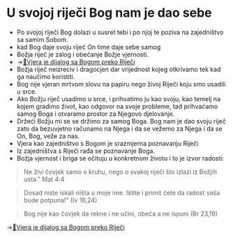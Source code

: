 # U svojoj riječi Bog nam je dao sebe
- Po svojoj riječi Bog dolazi u susret tebi i po njoj te poziva na zajedništvo sa samim Sobom. 
- kad Bog daje svoju riječ On time daje sebe samog
- Božja riječ je zalog i obećanje Božje vjernosti.
-  →[📝Vjera je dijalog sa Bogom preko Riječi](../2.tekstovi/Vjera%20je%20dijalog%20sa%20Bogom%20preko%20Riječi.md) <!-- ovo bi čak sve mogao uvtsitit ili te dvije bilješke spojiti u jednou-->
- Božja riječ neizreciv i dragocjen dar vrijednost kojeg otkrivamo tek kad ga naučimo koristiti. 
- Bog nije vjeran mrtvom slovu na papiru nego živoj Riječi koju smo usadili u srce.
- Ako Božju riječ usadimo u srce, i prihvatimo ju kao svoju, kao temelj na kojem gradimo život, kao odgovor na svoje probleme, tad prihvaćamo samog Boga i otvaramo prostor za Njegovo djelovanje.
- Držeći Božju mi se se držimo za samog Boga. Bog nam je dao svoju riječ zato da bezuvjetno računamo na Njega i da se vežemo za Njega i da se On, Bog, veže za nas.
- Vjera kao zajedništvo s Bogom je srazmjerna poznavanju Riječi
- Iz zajedništva s Riječi rađa se poznavanje Boga. 
- Božja vjernost i briga se očituju u konkretnom životu i to je izvor radosti:

 > Ne živi čovjek samo o kruhu, nego o svakoj riječi što izlazi  iz Božjih usta." Mat 4:4

> Dosad niste iskali ništa u moje ime. Ištite i primit ćete da radost vaša bude potpuna!"  (Iv 16,24)

 
>  Bog nije kao čovjek da rekne i ne učini, obeća a ne ispuni (Br 23,19)
> 
   
→[📝Vjera je dijalog sa Bogom preko Riječi](../2.tekstovi/Vjera%20je%20dijalog%20sa%20Bogom%20preko%20Riječi.md)